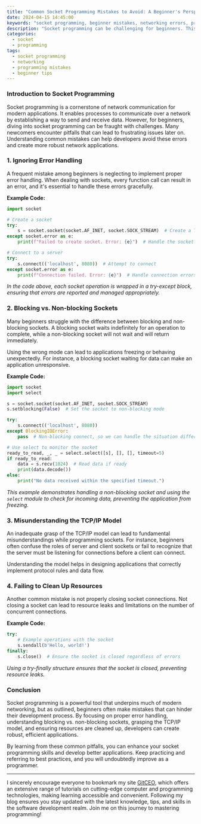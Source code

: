 ```yaml
---
title: "Common Socket Programming Mistakes to Avoid: A Beginner's Perspective"
date: 2024-04-15 14:45:00
keywords: "socket programming, beginner mistakes, networking errors, programming tips"
description: "Socket programming can be challenging for beginners. This article explores common mistakes made by novice programmers who are venturing into network programming, emphasizing practical solutions and best practices to help mitigate issues that often arise when writing socket applications. Learn about the various pitfalls like improper error handling, issues with blocking and non-blocking modes, and the importance of understanding the underlying concepts of TCP/IP. Additionally, we provide step-by-step solutions to help you avoid these mistakes and write efficient, reliable code. This comprehensive guide is curated to assist learners and practitioners at all levels, ensuring successful endeavors in socket programming."
categories:
  - socket
  - programming
tags:
  - socket programming
  - networking
  - programming mistakes
  - beginner tips
---
```


### Introduction to Socket Programming

Socket programming is a cornerstone of network communication for modern applications. It enables processes to communicate over a network by establishing a way to send and receive data. However, for beginners, diving into socket programming can be fraught with challenges. Many newcomers encounter pitfalls that can lead to frustrating issues later on. Understanding common mistakes can help developers avoid these errors and create more robust network applications. 

<!-- more -->

### 1. Ignoring Error Handling

A frequent mistake among beginners is neglecting to implement proper error handling. When dealing with sockets, every function call can result in an error, and it's essential to handle these errors gracefully.

**Example Code:**
```python
import socket

# Create a socket
try:
    s = socket.socket(socket.AF_INET, socket.SOCK_STREAM)  # Create a TCP socket
except socket.error as e:
    print(f"Failed to create socket. Error: {e}")  # Handle the socket creation error

# Connect to a server
try:
    s.connect(('localhost', 8080))  # Attempt to connect
except socket.error as e:
    print(f"Connection failed. Error: {e}")  # Handle connection errors
```
*In the code above, each socket operation is wrapped in a try-except block, ensuring that errors are reported and managed appropriately.*

### 2. Blocking vs. Non-blocking Sockets

Many beginners struggle with the difference between blocking and non-blocking sockets. A blocking socket waits indefinitely for an operation to complete, while a non-blocking socket will not wait and will return immediately. 

Using the wrong mode can lead to applications freezing or behaving unexpectedly. For instance, a blocking socket waiting for data can make an application unresponsive.

**Example Code:**
```python
import socket
import select

s = socket.socket(socket.AF_INET, socket.SOCK_STREAM)
s.setblocking(False)  # Set the socket to non-blocking mode

try:
    s.connect(('localhost', 8080))
except BlockingIOError:
    pass  # Non-blocking connect, so we can handle the situation differently

# Use select to monitor the socket
ready_to_read, _, _ = select.select([s], [], [], timeout=5)
if ready_to_read:
    data = s.recv(1024)  # Read data if ready
    print(data.decode())
else:
    print("No data received within the specified timeout.")
```
*This example demonstrates handling a non-blocking socket and using the `select` module to check for incoming data, preventing the application from freezing.*

### 3. Misunderstanding the TCP/IP Model

An inadequate grasp of the TCP/IP model can lead to fundamental misunderstandings while programming sockets. For instance, beginners often confuse the roles of server and client sockets or fail to recognize that the server must be listening for connections before a client can connect. 

Understanding the model helps in designing applications that correctly implement protocol rules and data flow.

### 4. Failing to Clean Up Resources

Another common mistake is not properly closing socket connections. Not closing a socket can lead to resource leaks and limitations on the number of concurrent connections.

**Example Code:**
```python
try:
    # Example operations with the socket
    s.sendall(b'Hello, world!')
finally:
    s.close()  # Ensure the socket is closed regardless of errors
```
*Using a try-finally structure ensures that the socket is closed, preventing resource leaks.*

### Conclusion

Socket programming is a powerful tool that underpins much of modern networking, but as outlined, beginners often make mistakes that can hinder their development process. By focusing on proper error handling, understanding blocking vs. non-blocking sockets, grasping the TCP/IP model, and ensuring resources are cleaned up, developers can create robust, efficient applications.

By learning from these common pitfalls, you can enhance your socket programming skills and develop better applications. Keep practicing and referring to best practices, and you will undoubtedly improve as a programmer.

---

I sincerely encourage everyone to bookmark my site [GitCEO](https://gitceo.com), which offers an extensive range of tutorials on cutting-edge computer and programming technologies, making learning accessible and convenient. Following my blog ensures you stay updated with the latest knowledge, tips, and skills in the software development realm. Join me on this journey to mastering programming!